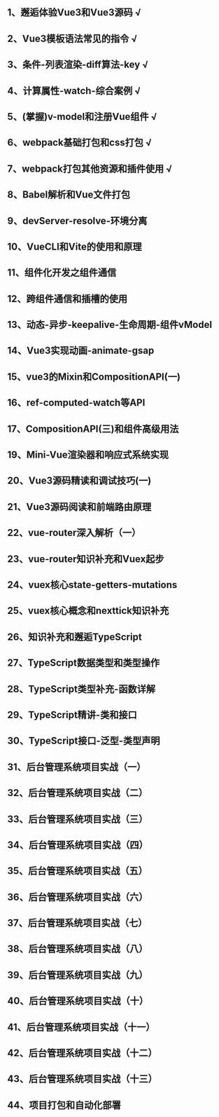 ## 1、邂逅体验Vue3和Vue3源码 √
## 2、Vue3模板语法常见的指令 √
## 3、条件-列表渲染-diff算法-key √
## 4、计算属性-watch-综合案例 √
## 5、(掌握)v-model和注册Vue组件 √
## 6、webpack基础打包和css打包 √
## 7、webpack打包其他资源和插件使用 √
## 8、Babel解析和Vue文件打包
## 9、devServer-resolve-环境分离
## 10、VueCLI和Vite的使用和原理
## 11、组件化开发之组件通信
## 12、跨组件通信和插槽的使⽤
## 13、动态-异步-keepalive-⽣命周期-组件vModel
## 14、Vue3实现动画-animate-gsap
## 15、vue3的Mixin和CompositionAPI(一)
## 16、ref-computed-watch等API
## 17、CompositionAPI(三)和组件高级用法
## 19、Mini-Vue渲染器和响应式系统实现
## 20、Vue3源码精读和调试技巧(一)
## 21、Vue3源码阅读和前端路由原理
## 22、vue-router深入解析（一）
## 23、vue-router知识补充和Vuex起步
## 24、vuex核心state-getters-mutations
## 25、vuex核心概念和nexttick知识补充
## 26、知识补充和邂逅TypeScript
## 27、TypeScript数据类型和类型操作
## 28、TypeScript类型补充-函数详解
## 29、TypeScript精讲-类和接口
## 30、TypeScript接口-泛型-类型声明
## 31、后台管理系统项目实战（一）
## 32、后台管理系统项目实战（二）
## 33、后台管理系统项目实战（三）
## 34、后台管理系统项目实战（四）
## 35、后台管理系统项目实战（五）
## 36、后台管理系统项目实战（六）
## 37、后台管理系统项目实战（七）
## 38、后台管理系统项目实战（八）
## 39、后台管理系统项目实战（九）
## 40、后台管理系统项目实战（十）
## 41、后台管理系统项目实战（十一）
## 42、后台管理系统项目实战（十二）
## 43、后台管理系统项目实战（十三）
## 44、项目打包和自动化部署


